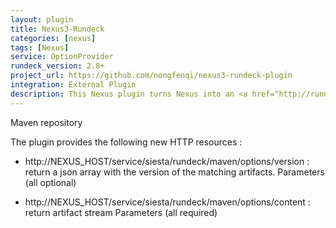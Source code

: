 ```yaml
---
layout: plugin
title: Nexus3-Rundeck
categories: [nexus]
tags: [Nexus]
service: OptionProvider
rundeck_version: 2.8+
project_url: https://github.com/nongfenqi/nexus3-rundeck-plugin
integration: External Plugin
description: This Nexus plugin turns Nexus into an <a href="http://rundeck.org/docs/manual/jobs.html#option-model-provider">Option provider</a> for Rundeck.
---
```


Maven repository

The plugin provides the following new HTTP resources :

* http://NEXUS_HOST/service/siesta/rundeck/maven/options/version : return a json array with the version of the matching artifacts. Parameters (all optional) 

* http://NEXUS_HOST/service/siesta/rundeck/maven/options/content : return artifact stream Parameters (all required) 

